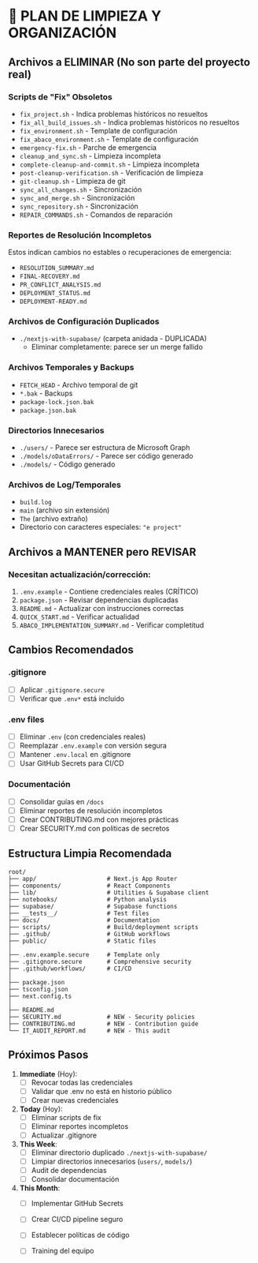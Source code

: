 # 🧹 PLAN DE LIMPIEZA Y ORGANIZACIÓN

## Archivos a ELIMINAR (No son parte del proyecto real)

### Scripts de "Fix" Obsoletos
- `fix_project.sh` - Indica problemas históricos no resueltos
- `fix_all_build_issues.sh` - Indica problemas históricos no resueltos
- `fix_environment.sh` - Template de configuración
- `fix_abaco_environment.sh` - Template de configuración
- `emergency-fix.sh` - Parche de emergencia
- `cleanup_and_sync.sh` - Limpieza incompleta
- `complete-cleanup-and-commit.sh` - Limpieza incompleta
- `post-cleanup-verification.sh` - Verificación de limpieza
- `git-cleanup.sh` - Limpieza de git
- `sync_all_changes.sh` - Sincronización
- `sync_and_merge.sh` - Sincronización
- `sync_repository.sh` - Sincronización
- `REPAIR_COMMANDS.sh` - Comandos de reparación

### Reportes de Resolución Incompletos
Estos indican cambios no estables o recuperaciones de emergencia:
- `RESOLUTION_SUMMARY.md`
- `FINAL-RECOVERY.md`
- `PR_CONFLICT_ANALYSIS.md`
- `DEPLOYMENT_STATUS.md`
- `DEPLOYMENT-READY.md`

### Archivos de Configuración Duplicados
- `./nextjs-with-supabase/` (carpeta anidada - DUPLICADA)
  - Eliminar completamente: parece ser un merge fallido

### Archivos Temporales y Backups
- `FETCH_HEAD` - Archivo temporal de git
- `*.bak` - Backups
- `package-lock.json.bak`
- `package.json.bak`

### Directorios Innecesarios
- `./users/` - Parece ser estructura de Microsoft Graph
- `./models/oDataErrors/` - Parece ser código generado
- `./models/` - Código generado

### Archivos de Log/Temporales
- `build.log`
- `main` (archivo sin extensión)
- `The` (archivo extraño)
- Directorio con caracteres especiales: `"e project"`

## Archivos a MANTENER pero REVISAR

### Necesitan actualización/corrección:
1. `.env.example` - Contiene credenciales reales (CRÍTICO)
2. `package.json` - Revisar dependencias duplicadas
3. `README.md` - Actualizar con instrucciones correctas
4. `QUICK_START.md` - Verificar actualidad
5. `ABACO_IMPLEMENTATION_SUMMARY.md` - Verificar completitud

## Cambios Recomendados

### .gitignore
- [ ] Aplicar `.gitignore.secure`
- [ ] Verificar que `.env*` está incluido

### .env files
- [ ] Eliminar `.env` (con credenciales reales)
- [ ] Reemplazar `.env.example` con versión segura
- [ ] Mantener `.env.local` en .gitignore
- [ ] Usar GitHub Secrets para CI/CD

### Documentación
- [ ] Consolidar guías en `/docs`
- [ ] Eliminar reportes de resolución incompletos
- [ ] Crear CONTRIBUTING.md con mejores prácticas
- [ ] Crear SECURITY.md con políticas de secretos

## Estructura Limpia Recomendada

```
root/
├── app/                    # Next.js App Router
├── components/             # React Components
├── lib/                    # Utilities & Supabase client
├── notebooks/              # Python analysis
├── supabase/               # Supabase functions
├── __tests__/              # Test files
├── docs/                   # Documentation
├── scripts/                # Build/deployment scripts
├── .github/                # GitHub workflows
├── public/                 # Static files
│
├── .env.example.secure     # Template only
├── .gitignore.secure       # Comprehensive security
├── .github/workflows/      # CI/CD
│
├── package.json
├── tsconfig.json
├── next.config.ts
│
├── README.md
├── SECURITY.md             # NEW - Security policies
├── CONTRIBUTING.md         # NEW - Contribution guide
└── IT_AUDIT_REPORT.md      # NEW - This audit
```

## Próximos Pasos

1. **Immediate** (Hoy):
   - [ ] Revocar todas las credenciales
   - [ ] Validar que .env no está en historio público
   - [ ] Crear nuevas credenciales

2. **Today** (Hoy):
   - [ ] Eliminar scripts de fix
   - [ ] Eliminar reportes incompletos
   - [ ] Actualizar .gitignore

3. **This Week**:
   - [ ] Eliminar directorio duplicado `./nextjs-with-supabase/`
   - [ ] Limpiar directorios innecesarios (`users/`, `models/`)
   - [ ] Audit de dependencias
   - [ ] Consolidar documentación

4. **This Month**:
   - [ ] Implementar GitHub Secrets
   - [ ] Crear CI/CD pipeline seguro
   - [ ] Establecer políticas de código
   - [ ] Training del equipo

